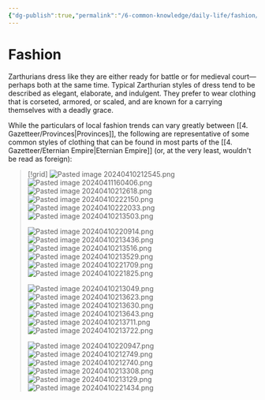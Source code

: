 ```yaml
---
{"dg-publish":true,"permalink":"/6-common-knowledge/daily-life/fashion/","noteIcon":""}
---
```


# Fashion

Zarthurians dress like they are either ready for battle or for medieval court— perhaps both at the same time. Typical Zarthurian styles of dress tend to be described as elegant, elaborate, and indulgent. They prefer to wear clothing that is corseted, armored, or scaled, and are known for a carrying themselves with a deadly grace.

 While the particulars of local fashion trends can vary greatly between [[4. Gazetteer/Provinces\|Provinces]], the following are representative of some common styles of clothing that can be found in most parts of the [[4. Gazetteer/Eternian Empire\|Eternian Empire]] (or, at the very least, wouldn't be read as foreign):

>[!grid]
![Pasted image 20240410212545.png](/img/user/x.%20Assets/Attachments/Pasted%20image%2020240410212545.png)
![Pasted image 20240411160406.png](/img/user/x.%20Assets/Attachments/Pasted%20image%2020240411160406.png)
![Pasted image 20240410212618.png](/img/user/x.%20Assets/Attachments/Pasted%20image%2020240410212618.png)
>![Pasted image 20240410222150.png](/img/user/x.%20Assets/Attachments/Pasted%20image%2020240410222150.png)
>![Pasted image 20240410222033.png](/img/user/x.%20Assets/Attachments/Pasted%20image%2020240410222033.png)
>![Pasted image 20240410213503.png](/img/user/x.%20Assets/Attachments/Pasted%20image%2020240410213503.png)
>
>![Pasted image 20240410220914.png](/img/user/x.%20Assets/Attachments/Pasted%20image%2020240410220914.png)
>![Pasted image 20240410213436.png](/img/user/x.%20Assets/Attachments/Pasted%20image%2020240410213436.png)
>![Pasted image 20240410213516.png](/img/user/x.%20Assets/Attachments/Pasted%20image%2020240410213516.png)
>![Pasted image 20240410213529.png](/img/user/x.%20Assets/Attachments/Pasted%20image%2020240410213529.png)
>![Pasted image 20240410221709.png](/img/user/x.%20Assets/Attachments/Pasted%20image%2020240410221709.png)
>![Pasted image 20240410221825.png](/img/user/x.%20Assets/Attachments/Pasted%20image%2020240410221825.png)
>
>![Pasted image 20240410213049.png](/img/user/x.%20Assets/Attachments/Pasted%20image%2020240410213049.png)
>![Pasted image 20240410213623.png](/img/user/x.%20Assets/Attachments/Pasted%20image%2020240410213623.png)
>![Pasted image 20240410213630.png](/img/user/x.%20Assets/Attachments/Pasted%20image%2020240410213630.png)
>![Pasted image 20240410213643.png](/img/user/x.%20Assets/Attachments/Pasted%20image%2020240410213643.png)
>![Pasted image 20240410213711.png](/img/user/x.%20Assets/Attachments/Pasted%20image%2020240410213711.png)
>![Pasted image 20240410213722.png](/img/user/x.%20Assets/Attachments/Pasted%20image%2020240410213722.png)
>
>![Pasted image 20240410220947.png](/img/user/x.%20Assets/Attachments/Pasted%20image%2020240410220947.png)
>![Pasted image 20240410212749.png](/img/user/x.%20Assets/Attachments/Pasted%20image%2020240410212749.png)
>![Pasted image 20240410212740.png](/img/user/x.%20Assets/Attachments/Pasted%20image%2020240410212740.png)
>![Pasted image 20240410213308.png](/img/user/x.%20Assets/Attachments/Pasted%20image%2020240410213308.png)
>![Pasted image 20240410213129.png](/img/user/x.%20Assets/Attachments/Pasted%20image%2020240410213129.png)
>![Pasted image 20240410221434.png](/img/user/x.%20Assets/Attachments/Pasted%20image%2020240410221434.png)

